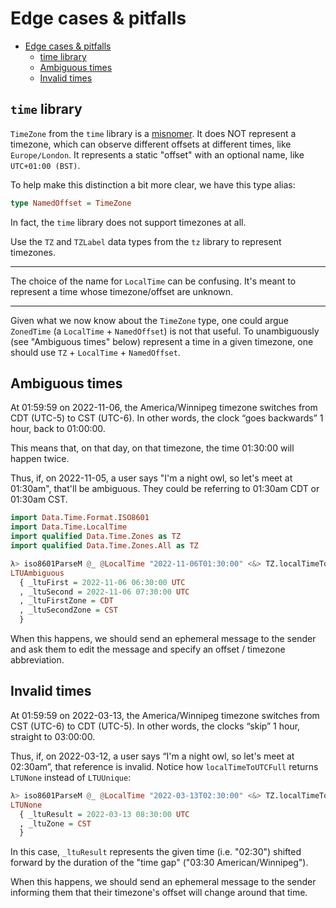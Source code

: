 <!--
-- SPDX-FileCopyrightText: 2022 Serokell <https://serokell.io/>
--
-- SPDX-License-Identifier: MPL-2.0
-->

# Edge cases & pitfalls

<!-- TOC -->

- [Edge cases & pitfalls](#edge-cases--pitfalls)
  - [time library](#time-library)
  - [Ambiguous times](#ambiguous-times)
  - [Invalid times](#invalid-times)

<!-- /TOC -->

## `time` library

`TimeZone` from the `time` library is a [misnomer](https://mail.haskell.org/pipermail/haskell-cafe/2014-March/113364.html).
It does NOT represent a timezone, which can observe different offsets at different times, like `Europe/London`.
It represents a static "offset" with an optional name, like `UTC+01:00 (BST)`.

To help make this distinction a bit more clear, we have this type alias:

```hs
type NamedOffset = TimeZone
```

In fact, the `time` library does not support timezones at all.

Use the `TZ` and `TZLabel` data types from the `tz` library to represent timezones.

---

The choice of the name for `LocalTime` can be confusing.
It's meant to represent a time whose timezone/offset are unknown.

---

Given what we now know about the `TimeZone` type, one could argue `ZonedTime` (a `LocalTime` + `NamedOffset`) is not that useful.
To unambiguously (see "Ambiguous times" below) represent a time in a given timezone,
one should use `TZ` + `LocalTime` + `NamedOffset`.

## Ambiguous times

At 01:59:59 on 2022-11-06, the America/Winnipeg timezone switches from CDT (UTC-5) to CST (UTC-6).
In other words, the clock “goes backwards” 1 hour, back to 01:00:00.

This means that, on that day, on that timezone, the time 01:30:00 will happen twice.

Thus, if, on 2022-11-05, a user says "I'm a night owl, so let's meet at 01:30am", that'll be ambiguous.
They could be referring to 01:30am CDT or 01:30am CST.

```hs
import Data.Time.Format.ISO8601
import Data.Time.LocalTime
import qualified Data.Time.Zones as TZ
import qualified Data.Time.Zones.All as TZ

λ> iso8601ParseM @_ @LocalTime "2022-11-06T01:30:00" <&> TZ.localTimeToUTCFull (TZ.tzByLabel TZ.America__Winnipeg)
LTUAmbiguous
  { _ltuFirst = 2022-11-06 06:30:00 UTC
  , _ltuSecond = 2022-11-06 07:30:00 UTC
  , _ltuFirstZone = CDT
  , _ltuSecondZone = CST
  }
```

When this happens, we should send an ephemeral message to the sender and
ask them to edit the message and specify an offset / timezone abbreviation.

## Invalid times

At 01:59:59 on 2022-03-13, the America/Winnipeg timezone switches from CST (UTC-6) to CDT (UTC-5).
In other words, the clocks “skip” 1 hour, straight to 03:00:00.

Thus, if, on 2022-03-12, a user says “I'm a night owl, so let's meet at 02:30am”, that reference is invalid.
Notice how `localTimeToUTCFull` returns `LTUNone` instead of `LTUUnique`:

```hs
λ> iso8601ParseM @_ @LocalTime "2022-03-13T02:30:00" <&> TZ.localTimeToUTCFull (TZ.tzByLabel TZ.America__Winnipeg)
LTUNone
  { _ltuResult = 2022-03-13 08:30:00 UTC
  , _ltuZone = CST
  }
```

In this case, `_ltuResult` represents the given time (i.e. "02:30") shifted
forward by the duration of the "time gap" ("03:30 American/Winnipeg").

When this happens, we should send an ephemeral message to the sender informing
them that their timezone's offset will change around that time.
